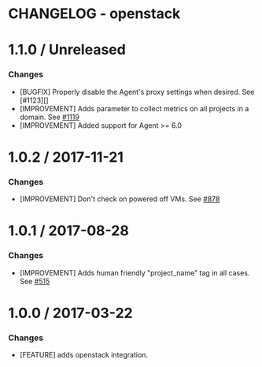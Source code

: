 # CHANGELOG - openstack

1.1.0 / Unreleased
==================

### Changes

* [BUGFIX] Properly disable the Agent's proxy settings when desired. See [#1123][]
* [IMPROVEMENT] Adds parameter to collect metrics on all projects in a domain. See [#1119][]
* [IMPROVEMENT] Added support for Agent >= 6.0

1.0.2 / 2017-11-21
==================

### Changes

* [IMPROVEMENT] Don't check on powered off VMs. See [#878][]

1.0.1 / 2017-08-28
==================

### Changes

* [IMPROVEMENT] Adds human friendly "project_name" tag in all cases. See [#515][]

1.0.0 / 2017-03-22
==================

### Changes

* [FEATURE] adds openstack integration.

<!--- The following link definition list is generated by PimpMyChangelog --->
[#515]: https://github.com/DataDog/integrations-core/issues/515
[#878]: https://github.com/DataDog/integrations-core/issues/878
[#1119]: https://github.com/DataDog/integrations-core/issues/1119
